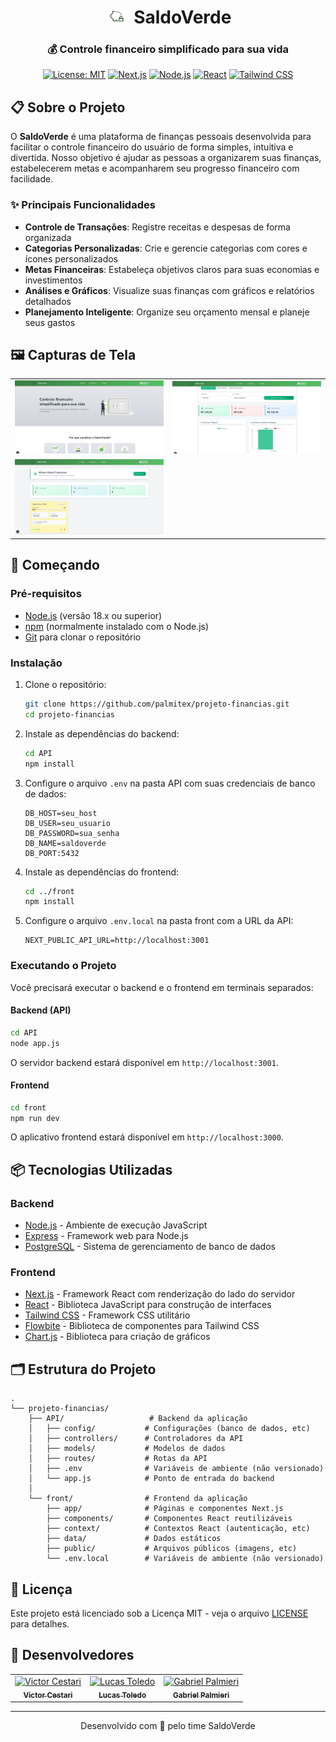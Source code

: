 <div align="center">

# <img src="front/public/Porco-logo.png" alt="Logo SaldoVerde" width="40"> SaldoVerde

### 💰 Controle financeiro simplificado para sua vida

[![License: MIT](https://img.shields.io/badge/License-MIT-green.svg?style=flat&logo=license)](https://opensource.org/licenses/MIT)
[![Next.js](https://img.shields.io/badge/Next.js-13.4+-000000?style=flat&logo=next.js)](https://nextjs.org/)
[![Node.js](https://img.shields.io/badge/Node.js-18.x-339933?style=flat&logo=node.js)](https://nodejs.org/)
[![React](https://img.shields.io/badge/React-18.x-61DAFB?style=flat&logo=react)](https://reactjs.org/)
[![Tailwind CSS](https://img.shields.io/badge/Tailwind_CSS-3.x-38B2AC?style=flat&logo=tailwind-css)](https://tailwindcss.com/)

</div>

## 📋 Sobre o Projeto

O **SaldoVerde** é uma plataforma de finanças pessoais desenvolvida para facilitar o controle financeiro do usuário de forma simples, intuitiva e divertida. Nosso objetivo é ajudar as pessoas a organizarem suas finanças, estabelecerem metas e acompanharem seu progresso financeiro com facilidade.

### ✨ Principais Funcionalidades

- **Controle de Transações**: Registre receitas e despesas de forma organizada
- **Categorias Personalizadas**: Crie e gerencie categorias com cores e ícones personalizados
- **Metas Financeiras**: Estabeleça objetivos claros para suas economias e investimentos
- **Análises e Gráficos**: Visualize suas finanças com gráficos e relatórios detalhados
- **Planejamento Inteligente**: Organize seu orçamento mensal e planeje seus gastos

## 🖼️ Capturas de Tela

<div align="center">
<table>
  <tr>
    <td><img src="front/public/principal_home.jpeg" alt="Tela Inicial" width="300"/></td>
    <td><img src="front/public/grafico.jpeg" alt="Análises" width="300"/></td>
  </tr>
  <tr>
    <td><img src="front/public/metas.png" alt="Metas" width="300"/></td>
  </tr>
</table>
</div>

## 🚀 Começando

### Pré-requisitos

- [Node.js](https://nodejs.org/) (versão 18.x ou superior)
- [npm](https://www.npmjs.com/) (normalmente instalado com o Node.js)
- [Git](https://git-scm.com/) para clonar o repositório

### Instalação

1. Clone o repositório:
   ```bash
   git clone https://github.com/palmitex/projeto-financias.git
   cd projeto-financias
   ```

2. Instale as dependências do backend:
   ```bash
   cd API
   npm install
   ```

3. Configure o arquivo `.env` na pasta API com suas credenciais de banco de dados:
   ```
   DB_HOST=seu_host
   DB_USER=seu_usuario
   DB_PASSWORD=sua_senha
   DB_NAME=saldoverde
   DB_PORT:5432
   ```

4. Instale as dependências do frontend:
   ```bash
   cd ../front
   npm install
   ```

5. Configure o arquivo `.env.local` na pasta front com a URL da API:
   ```
   NEXT_PUBLIC_API_URL=http://localhost:3001
   ```

### Executando o Projeto

Você precisará executar o backend e o frontend em terminais separados:

#### Backend (API)

```bash
cd API
node app.js
```
O servidor backend estará disponível em `http://localhost:3001`.

#### Frontend

```bash
cd front
npm run dev
```
O aplicativo frontend estará disponível em `http://localhost:3000`.

## 📦 Tecnologias Utilizadas

### Backend
- [Node.js](https://nodejs.org/) - Ambiente de execução JavaScript
- [Express](https://expressjs.com/) - Framework web para Node.js
- [PostgreSQL](https://postgresqlstudio.org/) - Sistema de gerenciamento de banco de dados

### Frontend
- [Next.js](https://nextjs.org/) - Framework React com renderização do lado do servidor
- [React](https://reactjs.org/) - Biblioteca JavaScript para construção de interfaces
- [Tailwind CSS](https://tailwindcss.com/) - Framework CSS utilitário
- [Flowbite](https://flowbite.com/) - Biblioteca de componentes para Tailwind CSS
- [Chart.js](https://www.chartjs.org/) - Biblioteca para criação de gráficos

## 🗂️ Estrutura do Projeto

```
.
└── projeto-financias/
    ├── API/                   # Backend da aplicação
    │   ├── config/           # Configurações (banco de dados, etc)
    │   ├── controllers/      # Controladores da API
    │   ├── models/           # Modelos de dados
    │   ├── routes/           # Rotas da API
    │   ├── .env              # Variáveis de ambiente (não versionado)
    │   └── app.js            # Ponto de entrada do backend
    │
    └── front/                # Frontend da aplicação
        ├── app/              # Páginas e componentes Next.js
        ├── components/       # Componentes React reutilizáveis
        ├── context/          # Contextos React (autenticação, etc)
        ├── data/             # Dados estáticos
        ├── public/           # Arquivos públicos (imagens, etc)
        └── .env.local        # Variáveis de ambiente (não versionado)
```


## 📃 Licença

Este projeto está licenciado sob a Licença MIT - veja o arquivo [LICENSE](LICENSE) para detalhes.

## 👥 Desenvolvedores

<table>
  <tr>
    <td align="center">
      <a href="https://github.com/vc-franca">
        <img src="https://github.com/vc-franca.png" width="100px;" alt="Victor Cestari"/><br>
        <sub><b>Victor Cestari</b></sub>
      </a>
    </td>
    <td align="center">
      <a href="https://github.com/ToledoP">
        <img src="https://github.com/ToledoP.png" width="100px;" alt="Lucas Toledo"/><br>
        <sub><b>Lucas Toledo</b></sub>
      </a>
    </td>
    <td align="center">
      <a href="https://github.com/palmitex">
        <img src="https://github.com/palmitex.png" width="100px;" alt="Gabriel Palmieri"/><br>
        <sub><b>Gabriel Palmieri</b></sub>
      </a>
    </td>
  </tr>
</table>

---

<div align="center">
  <p>Desenvolvido com 💚 pelo time SaldoVerde</p>
</div>